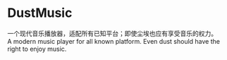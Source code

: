 # DustMusic
一个现代音乐播放器，适配所有已知平台；即使尘埃也应有享受音乐的权力。<br>
A modern music player for all known platform. Even dust should have the right to enjoy music.
